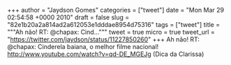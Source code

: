 
+++
author = "Jaydson Gomes"
categories = ["tweet"]
date = "Mon Mar 29 02:54:58 +0000 2010"
draft = false
slug = "82e1b20a2a814ad2a612053e1dddae8954d75316"
tags = ["tweet"]
title = """Ah não! RT: @chapax: Cind..."""
tweet = true
micro = true
tweet_url = "https://twitter.com/jaydson/status/11227850260"
+++
Ah não! RT: @chapax: Cinderela baiana, o melhor filme nacional! http://www.youtube.com/watch?v=qd-DE_MGEJg (Dica da Clarissa)
